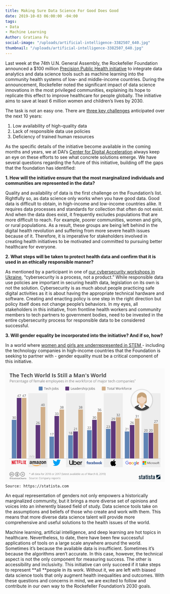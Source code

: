 ```yaml
---
title: Making Sure Data Science For Good Does Good
date: 2019-10-03 06:00:00 -04:00
tags:
- Data
- Machine Learning
Author: Gratiana Fu
social-image: "/uploads/artificial-intelligence-3382507_640.jpg"
thumbnail: "/uploads/artificial-intelligence-3382507_640.jpg"
---
```


Last week at the 74th U.N. General Assembly, the Rockefeller Foundation announced a $100 million [Precision Public Health initiative](https://www.rockefellerfoundation.org/about-us/news-media/using-data-save-lives-rockefeller-foundation-partners-launch-100-million-precision-public-health-initiative/) to integrate data analytics and data science tools such as machine learning into the community health systems of low- and middle-income countries. During the announcement, Rockefeller noted the significant impact of data science innovations in the most privileged communities, explaining its hope to replicate this effect to improve healthcare for people globally. The initiative aims to save at least 6 million women and children’s lives by 2030.

<!--more-->

The task is not an easy one. There are [three key challenges](https://assets.rockefellerfoundation.org/app/uploads/20190925102123/Precision-Public-Health-Overview.pdf) anticipated over the next 10 years:

1. Low availability of high-quality data
2. Lack of responsible data use policies
3. Deficiency of trained human resources

As the specific details of the initiative become available in the coming months and years, we at DAI’s [Center for Digital Acceleration](https://www.dai.com/our-work/solutions/digital-acceleration) always keep an eye on these efforts to see what concrete solutions emerge. We have several questions regarding the future of this initiative, building off the gaps that the foundation has identified:

**1. How will the initiative ensure that the most marginalized individuals and communities are represented in the data?**

Quality and availability of data is the first challenge on the Foundation’s list. Rightfully so, as data science only works when you have good data. Good data is difficult to obtain, in high-income and low-income countries alike. It requires data processes and standards for collection that often do not exist. And when the data does exist, it frequently excludes populations that are more difficult to reach. For example, poorer communities, women and girls, or rural populations. As a result, these groups are being left behind in the digital health revolution and suffering from more severe health issues because of it. Therefore, it is imperative for stakeholders involved in creating health initiatives to be motivated and committed to pursuing better healthcare for everyone.

**2. What steps will be taken to protect health data and confirm that it is used in an ethically responsible manner?**

As mentioned by a participant in one of [our cybersecurity workshops in Ukraine](https://dai-global-digital.com/cybersecurity-lessons-from-ukraine.html), “cybersecurity is a process, not a product.” While responsible data use policies are important in securing health data, legislation on its own is not the solution. Cybersecurity is as much about people practicing safe digital activities as it is about having the appropriate technical hardware and software. Creating and enacting policy is one step in the right direction but policy itself does not change people’s behaviors. In my eyes, all stakeholders in this initiative, from frontline health workers and community members to tech partners to government bodies, need to be invested in the entire cybersecurity process for responsible data to be considered successful.

**3. Will gender equality be incorporated into the initiative? And if so, how?**

In a world where [women and girls are underrepresented in STEM ](https://www.statista.com/chart/4467/female-employees-at-tech-companies/)- including the technology companies in high-income countries that the Foundation is seeking to partner with - gender equality must be a critical component of this initiative.

![chartoftheday_4467_female_employees_at_tech_companies_n (1).jpg](/uploads/chartoftheday_4467_female_employees_at_tech_companies_n%20(1).jpg)
`Source: https://statista.com`

An equal representation of genders not only empowers a historically marginalized community, but it brings a more diverse set of opinions and voices into an inherently biased field of study. Data science tools take on the assumptions and beliefs of those who create and work with them. This means that more diverse data science talent will provide more comprehensive and useful solutions to the health issues of the world.

Machine learning, artificial intelligence, and deep learning are hot topics in healthcare. Nevertheless, to date, there have been few successful applications of tools on a large scale anywhere around the world. Sometimes it’s because the available data is insufficient. Sometimes it’s because the algorithms aren’t accurate. In this case, however, the technical aspect is not the only component for measuring success. The other is accessibility and inclusivity. This initiative can only succeed if it take steps to represent \*\*all \*\*people in its work. Without it, we are left with biased data science tools that only augment health inequalities and outcomes. With these questions and concerns in mind, we are excited to follow and contribute in our own way to the Rockefeller Foundation’s 2030 goals.